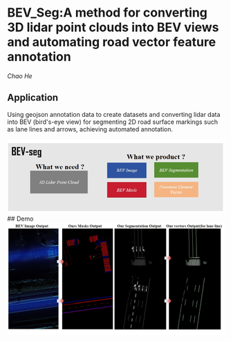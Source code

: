# BEV_Seg:A method for converting 3D lidar point clouds into BEV views and automating road vector feature annotation
*Chao He*

## Application
Using geojson annotation data to create datasets and converting lidar data into BEV (bird's-eye view) for segmenting 2D road surface markings such as lane lines and arrows, achieving automated annotation.

<img src="figure/wwd.png" alt="Pipeline" width="700"/>
## Demo

<img src="figure/exp2.png" alt="Pipeline" width="700"/>

